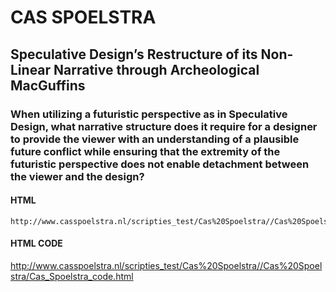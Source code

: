 # CAS SPOELSTRA

## Speculative Design’s Restructure of its Non-Linear Narrative through Archeological MacGuffins

### When utilizing a futuristic perspective as in Speculative Design, what narrative structure does it require for a designer to provide the viewer with an understanding of a plausible future conflict while ensuring that the extremity of the futuristic perspective does not enable detachment between the viewer and the design?

#### HTML
	http://www.casspoelstra.nl/scripties_test/Cas%20Spoelstra//Cas%20Spoelstra/Cas_Spoelstra.html
#### HTML CODE
http://www.casspoelstra.nl/scripties_test/Cas%20Spoelstra//Cas%20Spoelstra/Cas_Spoelstra_code.html